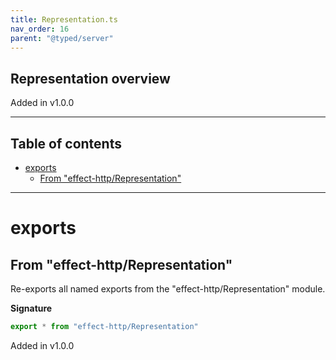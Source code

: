 ```yaml
---
title: Representation.ts
nav_order: 16
parent: "@typed/server"
---
```


## Representation overview

Added in v1.0.0

---

<h2 class="text-delta">Table of contents</h2>

- [exports](#exports)
  - [From "effect-http/Representation"](#from-effect-httprepresentation)

---

# exports

## From "effect-http/Representation"

Re-exports all named exports from the "effect-http/Representation" module.

**Signature**

```ts
export * from "effect-http/Representation"
```

Added in v1.0.0
